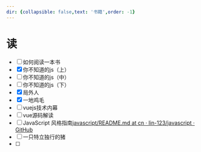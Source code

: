 ```yaml
---
dir: {collapsible: false,text: '书籍',order: -1}
---
```

# 读

- [ ] 如何阅读一本书
- [x] 你不知道的js（上）
- [ ] 你不知道的js（中）
- [ ] 你不知道的js（下）
- [x] 局外人
- [x] 一地鸡毛
- [ ] vuejs技术内幕
- [ ] vue源码解读
- [ ] JavaScript 风格指南[javascript/README.md at cn · lin-123/javascript · GitHub](https://github.com/lin-123/javascript/blob/cn/README.md)
- [ ] 一只特立独行的猪
- [ ] 
